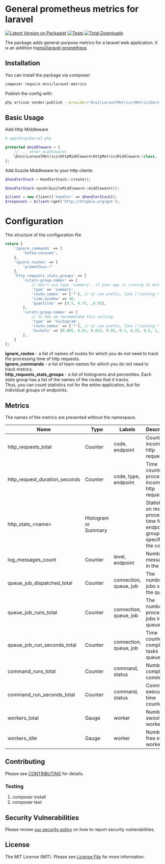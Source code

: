 # General prometheus metrics for laravel

[![Latest Version on Packagist](https://img.shields.io/packagist/v/ensi/laravel-metrics.svg?style=flat-square)](https://packagist.org/packages/ensi/laravel-metrics)
[![Tests](https://github.com/ensi-platform/laravel-metrics/actions/workflows/run-tests.yml/badge.svg?branch=master)](https://github.com/ensi-platform/laravel-metrics/actions/workflows/run-tests.yml)
[![Total Downloads](https://img.shields.io/packagist/dt/ensi/laravel-metrics.svg?style=flat-square)](https://packagist.org/packages/ensi/laravel-metrics)

The package adds general-purpose metrics for a laravel web application.
It is an addition to[ensi/laravel-prometheus](https://github.com/ensi-platform/laravel-prometheus)

## Installation

You can install the package via composer:

```bash
composer require ensi/laravel-metrics
```

Publish the config with:

```bash
php artisan vendor:publish --provider="Ensi\LaravelMetrics\MetricsServiceProvider"
```

## Basic Usage

Add Http Middleware

```php
# app/Http/Kernel.php

protected $middleware = [
    // ... other middlewares
    \Ensi\LaravelMetrics\HttpMiddleware\HttpMetricsMiddleware::class,
];
```

Add Guzzle Middleware to your http clients

```php
$handlerStack = HandlerStack::create();

$handlerStack->push(GuzzleMiddleware::middleware());

$client = new Client(['handler' => $handlerStack]);
$response1 = $client->get('http://httpbin.org/get');
```

# Configuration

The structure of the configuration file

```php
return [
    'ignore_commands' => [
        'kafka:consume',
    ],
    'ignore_routes' => [
        'prometheus.*'
    ],
    'http_requests_stats_groups' => [
        '<stats-group-name>' => [
            // don't use type 'summary', if your app is running in multiple containers, such as in k8s
            'type' => 'summary',
            'route_names' => ['*'], // or use prefix, like ['catalog.*', 'profile.favorites'],
            'time_window' => 30,
            'quantiles' => [0.5, 0.75, ,0.95],
        ],
        '<stats-group-name>' => [
            // In k8s we recommended this setting
            'type' => 'histogram',
            'route_names' => ['*'], // or use prefix, like ['catalog.*', 'profile.favorites'],
            'buckets' => [0.005, 0.01, 0.025, 0.05, 0.1, 0.25, 0.5, 1, 2.5, 5, 10],
        ],
    ]
];
```

**ignore_routes** - a list of names of routes for which you do not need to track the processing time of http requests.  
**ignore_commands** - a list of team names for which you do not need to track metrics.  
**http_requests_stats_groups** - a list of histograms and percentiles. Each stats group has a list of the names of the routes that it tracks.  
Thus, you can count statistics not for the entire application, but for individual groups of endpoints.

## Metrics

The names of the metrics are presented without the namespace.

| Name                          | Type                 | Labels                 | Description                                                                          |
|-------------------------------|----------------------|------------------------|--------------------------------------------------------------------------------------|
| http_requests_total           | Counter              | code, endpoint         | Counter of incoming http requests                                                    |
| http_request_duration_seconds | Counter              | code, type, endpoint   | Time counter for processing incoming http requests                                   |
| http_stats_\<name\>           | Histogram or Summary |                        | Statistics on request processing time for the endpoint group specified in the config |
| log_messages_count            | Counter              | level, endpoint        | Number of messages in the log                                                        |
| queue_job_dispatched_total    | Counter              | connection, queue, job | The number of jobs sent to the queue                                                 |
| queue_job_runs_total          | Counter              | connection, queue, job | The number of processed jobs in the queue                                            |
| queue_job_run_seconds_total   | Counter              | connection, queue, job | Time counter for completing tasks in the queue                                       |
| command_runs_total            | Counter              | command, status        | Number of completed commands                                                         |
| command_run_seconds_total     | Counter              | command, status        | Command execution time counter                                                       |
| workers_total                 | Gauge                | worker                 | Number of swoole workers                                                             |
| workers_idle                  | Gauge                | worker                 | Number of free swoole workers                                                        |

## Contributing

Please see [CONTRIBUTING](.github/CONTRIBUTING.md) for details.

### Testing

1. composer install
2. composer test

## Security Vulnerabilities

Please review [our security policy](.github/SECURITY.md) on how to report security vulnerabilities.

## License

The MIT License (MIT). Please see [License File](LICENSE.md) for more information.
